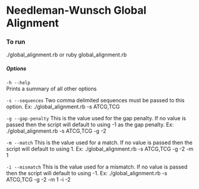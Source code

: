 # Needleman-Wunsch Global Alignment

### To run

./global_alignment.rb or
ruby global_alignment.rb

##### Options
`-h --help`  
Prints a summary of all other options

`-s --sequences`
Two comma delimited sequences must be passed to this option. Ex:
./global_alignment.rb -s ATCG,TCG

`-g --gap-penalty`
This is the value used for the gap penalty. If no value is passed then the
script will default to using -1 as the gap penalty. Ex:
./global_alignment.rb -s ATCG,TCG -g -2

`-m --match`
This is the value used for a match. If no value is passed then the
script will default to using 1. Ex:
./global_alignment.rb -s ATCG,TCG -g -2 -m 1

`-i --mismatch`
This is the value used for a mismatch. If no value is passed then the
script will default to using -1. Ex:
./global_alignment.rb -s ATCG,TCG -g -2 -m 1 -i -2